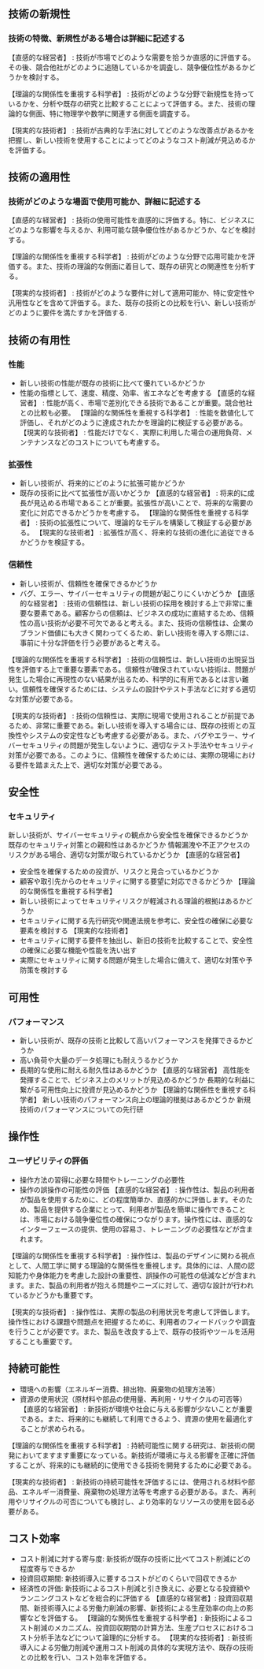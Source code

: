 ## 技術の新規性
### 技術の特徴、新規性がある場合は詳細に記述する
【直感的な経営者】 : 技術が市場でどのような需要を拾うか直感的に評価する。その後、競合他社がどのように追随しているかを調査し、競争優位性があるかどうかを検討する。

【理論的な関係性を重視する科学者】 : 技術がどのような分野で新規性を持っているかを、分析や既存の研究と比較することによって評価する。また、技術の理論的な側面、特に物理学や数学に関連する側面を調査する。

【現実的な技術者】 : 技術が古典的な手法に対してどのような改善点があるかを把握し、新しい技術を使用することによってどのようなコスト削減が見込めるかを評価する。

## 技術の適用性
### 技術がどのような場面で使用可能か、詳細に記述する
【直感的な経営者】 : 技術の使用可能性を直感的に評価する。特に、ビジネスにどのような影響を与えるか、利用可能な競争優位性があるかどうか、などを検討する。

【理論的な関係性を重視する科学者】 : 技術がどのような分野で応用可能かを評価する。また、技術の理論的な側面に着目して、既存の研究との関連性を分析する。

【現実的な技術者】 : 技術がどのような要件に対して適用可能か、特に安定性や汎用性などを含めて評価する。また、既存の技術との比較を行い、新しい技術がどのように要件を満たすかを評価する.

## 技術の有用性
### 性能
- 新しい技術の性能が既存の技術に比べて優れているかどうか
- 性能の指標として、速度、精度、効率、省エネなどを考慮する
【直感的な経営者】 : 性能が高く、市場で差別化できる技術であることが重要。競合他社との比較も必要。
【理論的な関係性を重視する科学者】 : 性能を数値化して評価し、それがどのように達成されたかを理論的に検証する必要がある。
【現実的な技術者】 : 性能だけでなく、実際に利用した場合の運用負荷、メンテナンスなどのコストについても考慮する。

### 拡張性
- 新しい技術が、将来的にどのように拡張可能かどうか
- 既存の技術に比べて拡張性が高いかどうか
【直感的な経営者】 : 将来的に成長が見込める市場であることが重要。拡張性が高いことで、将来的な需要の変化に対応できるかどうかを考慮する。
【理論的な関係性を重視する科学者】 : 技術の拡張性について、理論的なモデルを構築して検証する必要がある。
【現実的な技術者】 : 拡張性が高く、将来的な技術の進化に追従できるかどうかを検証する。

### 信頼性
- 新しい技術が、信頼性を確保できるかどうか
- バグ、エラー、サイバーセキュリティの問題が起こりにくいかどうか
【直感的な経営者】 : 技術の信頼性は、新しい技術の採用を検討する上で非常に重要な要素である。顧客からの信頼は、ビジネスの成功に直結するため、信頼性の高い技術が必要不可欠であると考える。また、技術の信頼性は、企業のブランド価値にも大きく関わってくるため、新しい技術を導入する際には、事前に十分な評価を行う必要があると考える。

【理論的な関係性を重視する科学者】 : 技術の信頼性は、新しい技術の出現妥当性を評価する上で重要な要素である。信頼性が確保されていない技術は、問題が発生した場合に再現性のない結果が出るため、科学的に有用であるとは言い難い。信頼性を確保するためには、システムの設計やテスト手法などに対する適切な対策が必要である。

【現実的な技術者】 : 技術の信頼性は、実際に現場で使用されることが前提であるため、非常に重要である。新しい技術を導入する場合には、既存の技術との互換性やシステムの安定性なども考慮する必要がある。また、バグやエラー、サイバーセキュリティの問題が発生しないように、適切なテスト手法やセキュリティ対策が必要である。このように、信頼性を確保するためには、実際の現場における要件を踏まえた上で、適切な対策が必要である。

## 安全性
### セキュリティ
新しい技術が、サイバーセキュリティの観点から安全性を確保できるかどうか
既存のセキュリティ対策との親和性はあるかどうか
情報漏洩や不正アクセスのリスクがある場合、適切な対策が取られているかどうか
【直感的な経営者】
- 安全性を確保するための投資が、リスクと見合っているかどうか
- 顧客や取引先からのセキュリティに関する要望に対応できるかどうか
【理論的な関係性を重視する科学者】
- 新しい技術によってセキュリティリスクが軽減される理論的根拠はあるかどうか
- セキュリティに関する先行研究や関連法規を参考に、安全性の確保に必要な要素を検討する
【現実的な技術者】
- セキュリティに関する要件を抽出し、新旧の技術を比較することで、安全性の確保に必要な機能や性能を洗い出す
- 実際にセキュリティに関する問題が発生した場合に備えて、適切な対策や予防策を検討する

## 可用性
### パフォーマンス
- 新しい技術が、既存の技術と比較して高いパフォーマンスを発揮できるかどうか
- 高い負荷や大量のデータ処理にも耐えうるかどうか
- 長期的な使用に耐える耐久性はあるかどうか
【直感的な経営者】
高性能を発揮することで、ビジネス上のメリットが見込めるかどうか
長期的な利益に繋がる可用性向上に投資が見込めるかどうか
【理論的な関係性を重視する科学者】
新しい技術のパフォーマンス向上の理論的根拠はあるかどうか
新規技術のパフォーマンスについての先行研

## 操作性
### ユーザビリティの評価
- 操作方法の習得に必要な時間やトレーニングの必要性
- 操作の誤操作の可能性の評価
【直感的な経営者】 :
操作性は、製品の利用者が製品を使用するために、どの程度簡単か、直感的かに評価します。そのため、製品を提供する企業にとって、利用者が製品を簡単に操作できることは、市場における競争優位性の確保につながります。操作性には、直感的なインターフェースの提供、使用の容易さ、トレーニングの必要性などが含まれます。

【理論的な関係性を重視する科学者】 :
操作性は、製品のデザインに関わる視点として、人間工学に関する理論的な関係性を重視します。具体的には、人間の認知能力や身体能力を考慮した設計の重要性、誤操作の可能性の低減などが含まれます。また、製品の利用者が抱える問題やニーズに対して、適切な設計が行われているかどうかも重要です。

【現実的な技術者】 :
操作性は、実際の製品の利用状況を考慮して評価します。操作性における課題や問題点を把握するために、利用者のフィードバックや調査を行うことが必要です。また、製品を改良する上で、既存の技術やツールを活用することも重要です。


## 持続可能性
- 環境への影響（エネルギー消費、排出物、廃棄物の処理方法等）
- 資源の使用状況（原材料や部品の使用量、再利用・リサイクルの可否等）
【直感的な経営者】 : 新技術が環境や社会に与える影響が少ないことが重要である。また、将来的にも継続して利用できるよう、資源の使用を最適化することが求められる。

【理論的な関係性を重視する科学者】 : 持続可能性に関する研究は、新技術の開発においてますます重要になっている。新技術が環境に与える影響を正確に評価することが、将来的にも継続的に使用できる技術を開発するために必要である。

【現実的な技術者】 : 新技術の持続可能性を評価するには、使用される材料や部品、エネルギー消費量、廃棄物の処理方法等を考慮する必要がある。また、再利用やリサイクルの可否についても検討し、より効率的なリソースの使用を図る必要がある。

## コスト効率
- コスト削減に対する寄与度: 新技術が既存の技術に比べてコスト削減にどの程度寄与できるか
- 投資回収期間: 新技術導入に要するコストがどのくらいで回収できるか
- 経済性の評価: 新技術によるコスト削減と引き換えに、必要となる投資額やランニングコストなどを総合的に評価する
【直感的な経営者】: 投資回収期間、新技術導入による労働力削減の影響、新技術による生産効率の向上の影響などを評価する。
【理論的な関係性を重視する科学者】: 新技術によるコスト削減のメカニズム、投資回収期間の計算方法、生産プロセスにおけるコスト分析手法などについて論理的に分析する。
【現実的な技術者】: 新技術導入による労働力削減や運用コスト削減の具体的な実現方法や、既存の技術との比較を行い、コスト効率を評価する。